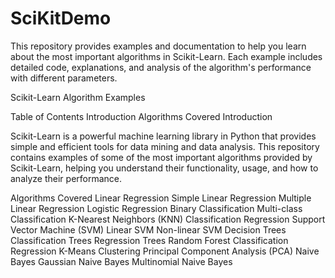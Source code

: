 # SciKitDemo
This repository provides examples and documentation to help you learn about the most important algorithms in Scikit-Learn. Each example includes detailed code, explanations, and analysis of the algorithm's performance with different parameters.

Scikit-Learn Algorithm Examples

Table of Contents
Introduction
Algorithms Covered
Introduction

Scikit-Learn is a powerful machine learning library in Python that provides simple and efficient tools for data mining and data analysis. This repository contains examples of some of the most important algorithms provided by Scikit-Learn, helping you understand their functionality, usage, and how to analyze their performance.

Algorithms Covered
Linear Regression
Simple Linear Regression
Multiple Linear Regression
Logistic Regression
Binary Classification
Multi-class Classification
K-Nearest Neighbors (KNN)
Classification
Regression
Support Vector Machine (SVM)
Linear SVM
Non-linear SVM
Decision Trees
Classification Trees
Regression Trees
Random Forest
Classification
Regression
K-Means Clustering
Principal Component Analysis (PCA)
Naive Bayes
Gaussian Naive Bayes
Multinomial Naive Bayes
